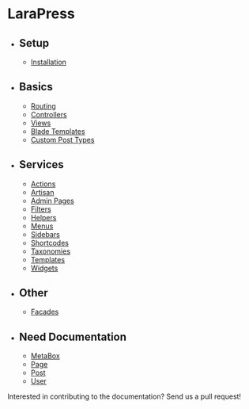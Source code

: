 # LaraPress

- ## Setup
    - [Installation](/installation.md "Installation")

- ##  Basics
    - [Routing](http://laravel.com/docs/5.3/routing "Routing")
    - [Controllers](http://laravel.com/docs/5.3/controllers "Controller")
    - [Views](http://laravel.com/docs/5.3/views "Views")
    - [Blade Templates](http://laravel.com/docs/5.3/blade "Blade Templates")
    - [Custom Post Types](/custom-post-types.md "Custom Post Types")
        
- ## Services
    - [Actions](/actions.md "Actions")
    - [Artisan](/artisan.md "Artisan")
    - [Admin Pages](/admin.md "Admin Pages")
    - [Filters](/filters.md "Filters")
    - [Helpers](/helpers.md "Helpers")
    - [Menus](/menus.md "Menus")
    - [Sidebars](/sidebars.md "Sidebars")
    - [Shortcodes](/shortcodes.md "Shortcodes")
    - [Taxonomies](/taxonomies.md "Taxonomies")
    - [Templates](/templates.md "Templates")
    - [Widgets](/widgets.md "Widgets")
    
- ## Other
    - [Facades](/facades.md "Facades")

- ## Need Documentation
    - [MetaBox](/metabox.md "MetaBox")
    - [Page](/page.md "Page")
    - [Post](/post.md "Post")
    - [User](/user.md "User")

Interested in contributing to the documentation? Send us a pull request!